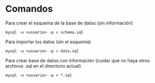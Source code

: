 # Comandos
Para crear el esquema de la base de datos (sin información)
```
mysql -u <usuario> -p < schema.sql
```

Para importar los datos (sin el esquema)
```
mysql -u <usuario> -p < data.sql
```

Para crear base de datos con información (cuidar que no haya otros archivos .sql en el directorio actual)
```
mysql -u <usuario> -p < *.sql
```
